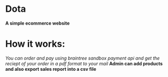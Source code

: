 # Dota
**A simple ecommerce website**
# How it works:
*You can order and pay using braintree sandbox payment api and get the reciept of your order in a pdf format to your mail*
**Admin can add products and also export sales report into a csv file**